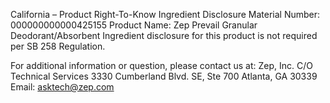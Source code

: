  
 
 
California – Product Right-To-Know Ingredient Disclosure 
Material Number: 000000000000425155 
Product Name: Zep Prevail Granular Deodorant/Absorbent 
Ingredient disclosure for this product is not required per SB 258 Regulation. 
 
For additional information or question, please contact us at: 
Zep, Inc. 
C/O Technical Services 
3330 Cumberland Blvd. SE, Ste 700 
Atlanta, GA 30339 
Email: asktech@zep.com 
 
 
 
 
